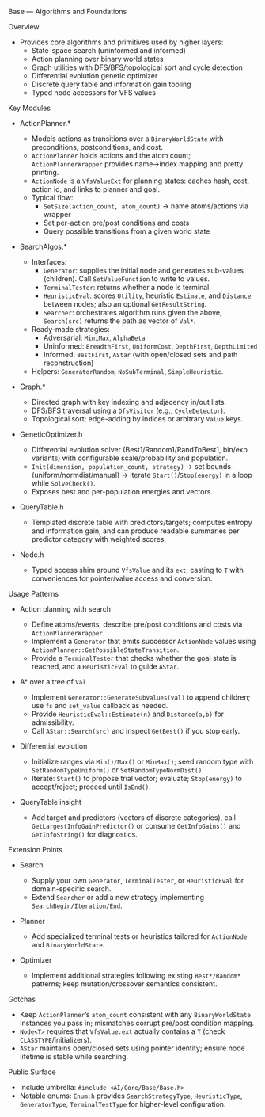 Base — Algorithms and Foundations

Overview

- Provides core algorithms and primitives used by higher layers:
  - State-space search (uninformed and informed)
  - Action planning over binary world states
  - Graph utilities with DFS/BFS/topological sort and cycle detection
  - Differential evolution genetic optimizer
  - Discrete query table and information gain tooling
  - Typed node accessors for VFS values

Key Modules

- ActionPlanner.*
  - Models actions as transitions over a `BinaryWorldState` with preconditions, postconditions, and cost.
  - `ActionPlanner` holds actions and the atom count; `ActionPlannerWrapper` provides name→index mapping and pretty printing.
  - `ActionNode` is a `VfsValueExt` for planning states: caches hash, cost, action id, and links to planner and goal.
  - Typical flow:
    - `SetSize(action_count, atom_count)` → name atoms/actions via wrapper
    - Set per-action pre/post conditions and costs
    - Query possible transitions from a given world state

- SearchAlgos.*
  - Interfaces:
    - `Generator`: supplies the initial node and generates sub-values (children). Call `SetValueFunction` to write to values.
    - `TerminalTester`: returns whether a node is terminal.
    - `HeuristicEval`: scores `Utility`, heuristic `Estimate`, and `Distance` between nodes; also an optional `GetResultString`.
    - `Searcher`: orchestrates algorithm runs given the above; `Search(src)` returns the path as vector of `Val*`.
  - Ready-made strategies:
    - Adversarial: `MiniMax`, `AlphaBeta`
    - Uninformed: `BreadthFirst`, `UniformCost`, `DepthFirst`, `DepthLimited`
    - Informed: `BestFirst`, `AStar` (with open/closed sets and path reconstruction)
  - Helpers: `GeneratorRandom`, `NoSubTerminal`, `SimpleHeuristic`.

- Graph.*
  - Directed graph with key indexing and adjacency in/out lists.
  - DFS/BFS traversal using a `DfsVisitor` (e.g., `CycleDetector`).
  - Topological sort; edge-adding by indices or arbitrary `Value` keys.

- GeneticOptimizer.h
  - Differential evolution solver (Best1/Random1/RandToBest1, bin/exp variants) with configurable scale/probability and population.
  - `Init(dimension, population_count, strategy)` → set bounds (uniform/normdist/manual) → iterate `Start()`/`Stop(energy)` in a loop while `SolveCheck()`.
  - Exposes best and per-population energies and vectors.

- QueryTable.h
  - Templated discrete table with predictors/targets; computes entropy and information gain, and can produce readable summaries per predictor category with weighted scores.

- Node.h
  - Typed access shim around `VfsValue` and its `ext`, casting to `T` with conveniences for pointer/value access and conversion.

Usage Patterns

- Action planning with search
  - Define atoms/events, describe pre/post conditions and costs via `ActionPlannerWrapper`.
  - Implement a `Generator` that emits successor `ActionNode` values using `ActionPlanner::GetPossibleStateTransition`.
  - Provide a `TerminalTester` that checks whether the goal state is reached, and a `HeuristicEval` to guide `AStar`.

- A* over a tree of `Val`
  - Implement `Generator::GenerateSubValues(val)` to append children; use `fs` and `set_value` callback as needed.
  - Provide `HeuristicEval::Estimate(n)` and `Distance(a,b)` for admissibility.
  - Call `AStar::Search(src)` and inspect `GetBest()` if you stop early.

- Differential evolution
  - Initialize ranges via `Min()/Max()` or `MinMax()`; seed random type with `SetRandomTypeUniform()` or `SetRandomTypeNormDist()`.
  - Iterate: `Start()` to propose trial vector; evaluate; `Stop(energy)` to accept/reject; proceed until `IsEnd()`.

- QueryTable insight
  - Add target and predictors (vectors of discrete categories), call `GetLargestInfoGainPredictor()` or consume `GetInfoGains()` and `GetInfoString()` for diagnostics.

Extension Points

- Search
  - Supply your own `Generator`, `TerminalTester`, or `HeuristicEval` for domain-specific search.
  - Extend `Searcher` or add a new strategy implementing `SearchBegin/Iteration/End`.

- Planner
  - Add specialized terminal tests or heuristics tailored for `ActionNode` and `BinaryWorldState`.

- Optimizer
  - Implement additional strategies following existing `Best*/Random*` patterns; keep mutation/crossover semantics consistent.

Gotchas

- Keep `ActionPlanner`’s `atom_count` consistent with any `BinaryWorldState` instances you pass in; mismatches corrupt pre/post condition mapping.
- `Node<T>` requires that `VfsValue.ext` actually contains a `T` (check `CLASSTYPE`/initializers).
- `AStar` maintains open/closed sets using pointer identity; ensure node lifetime is stable while searching.

Public Surface

- Include umbrella: `#include <AI/Core/Base/Base.h>`
- Notable enums: `Enum.h` provides `SearchStrategyType`, `HeuristicType`, `GeneratorType`, `TerminalTestType` for higher-level configuration.

